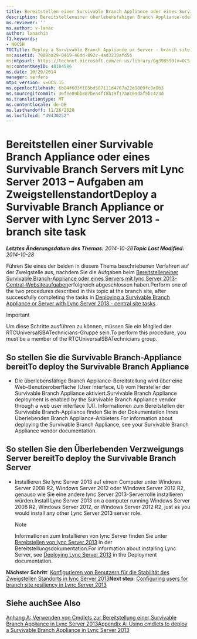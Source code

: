 ```yaml
---
title: Bereitstellen einer Survivable Branch Appliance oder eines Survivable Branch Servers – Aufgaben am Zweigstellenstandort
description: Bereitstelleneiner überlebensfähigen Branch Appliance-oder Server Verzweigungs Website Aufgabe
ms.reviewer: ''
ms.author: v-lanac
author: lanachin
f1.keywords:
- NOCSH
TOCTitle: Deploy a Survivable Branch Appliance or Server - branch site task
ms:assetid: 7989ba29-0419-46dd-892c-4ad3238afd56
ms:mtpsurl: https://technet.microsoft.com/en-us/library/Gg398599(v=OCS.15)
ms:contentKeyID: 48184586
ms.date: 10/29/2014
manager: serdars
mtps_version: v=OCS.15
ms.openlocfilehash: 6b84f603f185bd507111d4767a22e9009fc0e8b3
ms.sourcegitcommit: 36fee89bb887bea4f18b19f17a8c69daf5bc423d
ms.translationtype: MT
ms.contentlocale: de-DE
ms.lasthandoff: 11/26/2020
ms.locfileid: "49430252"
---
```

# <a name="deploy-a-survivable-branch-appliance-or-server-with-lync-server-2013---branch-site-task"></a><span data-ttu-id="b7a3b-103">Bereitstellen einer Survivable Branch Appliance oder eines Survivable Branch Servers mit Lync Server 2013 – Aufgaben am Zweigstellenstandort</span><span class="sxs-lookup"><span data-stu-id="b7a3b-103">Deploy a Survivable Branch Appliance or Server with Lync Server 2013 - branch site task</span></span>

<div data-xmlns="http://www.w3.org/1999/xhtml">

<div class="topic" data-xmlns="http://www.w3.org/1999/xhtml" data-msxsl="urn:schemas-microsoft-com:xslt" data-cs="https://msdn.microsoft.com/">

<div data-asp="https://msdn2.microsoft.com/asp">



</div>

<div id="mainSection">

<div id="mainBody"><span data-ttu-id="b7a3b-104">

<span> </span></span><span class="sxs-lookup"><span data-stu-id="b7a3b-104">

<span> </span></span></span>

<span data-ttu-id="b7a3b-105">_**Letztes Änderungsdatum des Themas:** 2014-10-28_</span><span class="sxs-lookup"><span data-stu-id="b7a3b-105">_**Topic Last Modified:** 2014-10-28_</span></span>

<span data-ttu-id="b7a3b-106">Führen Sie eines der beiden in diesem Thema beschriebenen Verfahren auf der Zweigstelle aus, nachdem Sie die Aufgaben beim [Bereitstelleneiner Survivable Branch-Appliance oder eines Servers mit lync Server 2013-Central-Websiteaufgaben](lync-server-2013-deploying-a-survivable-branch-appliance-or-server-central-site-tasks.md)erfolgreich abgeschlossen haben.</span><span class="sxs-lookup"><span data-stu-id="b7a3b-106">Perform one of the two procedures described in this topic at the branch site, after successfully completing the tasks in [Deploying a Survivable Branch Appliance or Server with Lync Server 2013 - central site tasks](lync-server-2013-deploying-a-survivable-branch-appliance-or-server-central-site-tasks.md).</span></span>

<div>


> [!IMPORTANT]
> <span data-ttu-id="b7a3b-107">Um diese Schritte ausführen zu können, müssen Sie ein Mitglied der RTCUniversalSBATechnicians-Gruppe sein.</span><span class="sxs-lookup"><span data-stu-id="b7a3b-107">To perform this procedure, you must be a member of the RTCUniversalSBATechnicians group.</span></span>



</div>

<div>

## <a name="to-deploy-the-survivable-branch-appliance"></a><span data-ttu-id="b7a3b-108">So stellen Sie die Survivable Branch-Appliance bereit</span><span class="sxs-lookup"><span data-stu-id="b7a3b-108">To deploy the Survivable Branch Appliance</span></span>

  - <span data-ttu-id="b7a3b-109">Die überlebensfähige Branch Appliance-Bereitstellung wird über eine Web-Benutzeroberfläche (User Interface, UI) vom Hersteller der Survivable Branch Appliance aktiviert.</span><span class="sxs-lookup"><span data-stu-id="b7a3b-109">Survivable Branch Appliance deployment is enabled by the Survivable Branch Appliance vendor through a web user interface (UI).</span></span> <span data-ttu-id="b7a3b-110">Informationen zum Bereitstellen der Survivable Branch-Appliance finden Sie in der Dokumentation Ihres Überlebenden Branch Appliance-Anbieters.</span><span class="sxs-lookup"><span data-stu-id="b7a3b-110">For information about deploying the Survivable Branch Appliance, see your Survivable Branch Appliance vendor documentation.</span></span>

</div>

<div>

## <a name="to-deploy-the-survivable-branch-server"></a><span data-ttu-id="b7a3b-111">So stellen Sie den Überlebenden Verzweigungs Server bereit</span><span class="sxs-lookup"><span data-stu-id="b7a3b-111">To deploy the Survivable Branch Server</span></span>

  - <span data-ttu-id="b7a3b-112">Installieren Sie lync Server 2013 auf einem Computer unter Windows Server 2008 R2, Windows Server 2012 oder Windows Server 2012 R2, genauso wie Sie eine andere lync Server 2013-Serverrolle installieren würden.</span><span class="sxs-lookup"><span data-stu-id="b7a3b-112">Install Lync Server 2013 on a computer running Windows Server 2008 R2, Windows Server 2012, or Windows Server 2012 R2, just as you would install any other Lync Server 2013 server role.</span></span>
    
    <div>
    

    > [!NOTE]
    > <span data-ttu-id="b7a3b-113">Informationen zum Installieren von lync Server finden Sie unter <A href="lync-server-2013-deploying-lync-server.md">Bereitstellen von lync Server 2013</A> in der Bereitstellungsdokumentation.</span><span class="sxs-lookup"><span data-stu-id="b7a3b-113">For information about installing Lync Server, see <A href="lync-server-2013-deploying-lync-server.md">Deploying Lync Server 2013</A> in the Deployment documentation.</span></span>

    
    </div>

<span data-ttu-id="b7a3b-114">**Nächster Schritt**: [Konfigurieren von Benutzern für die Stabilität des Zweigstellen Standorts in lync Server 2013](lync-server-2013-configuring-users-for-branch-site-resiliency.md)</span><span class="sxs-lookup"><span data-stu-id="b7a3b-114">**Next step**: [Configuring users for branch site resiliency in Lync Server 2013](lync-server-2013-configuring-users-for-branch-site-resiliency.md)</span></span>

</div>

<div>

## <a name="see-also"></a><span data-ttu-id="b7a3b-115">Siehe auch</span><span class="sxs-lookup"><span data-stu-id="b7a3b-115">See Also</span></span>


[<span data-ttu-id="b7a3b-116">Anhang A: Verwenden von Cmdlets zur Bereitstellung einer Survivable Branch Appliance in Lync Server 2013</span><span class="sxs-lookup"><span data-stu-id="b7a3b-116">Appendix A: Using cmdlets to deploy a Survivable Branch Appliance in Lync Server 2013</span></span>](lync-server-2013-appendix-a-using-cmdlets-to-deploy-a-survivable-branch-appliance.md)  
  

<span data-ttu-id="b7a3b-117"></div>

</div>

<span> </span>

</div>

</div>

</span><span class="sxs-lookup"><span data-stu-id="b7a3b-117"></div>

</div>

<span> </span>

</div>

</div>

</span></span></div>


